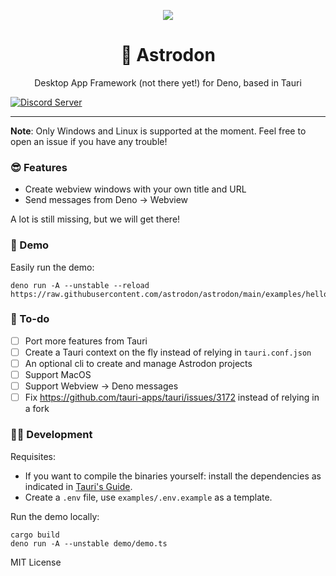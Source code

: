 <p align="center">
	<img align="center" src="https://avatars.githubusercontent.com/u/97196209?s=200&v=4"  />
	<br>
    <h1 align="center">🦕 Astrodon  </h1>
    <p align="center">Desktop App Framework (not there yet!) for Deno, based in Tauri</p>
</p>

[![Discord Server](https://discordapp.com/api/guilds/928673465882513430/widget.png)](https://discord.gg/adYYqHHDBA)

---

**Note**: Only Windows and Linux is supported at the moment. Feel free to open
an issue if you have any trouble!

### 😎 Features

- Create webview windows with your own title and URL
- Send messages from Deno -> Webview

A lot is still missing, but we will get there!

### 🎁 Demo

Easily run the demo:

```
deno run -A --unstable --reload https://raw.githubusercontent.com/astrodon/astrodon/main/examples/hello_world/demo.ts
```

### 📜 To-do

- [ ] Port more features from Tauri
- [ ] Create a Tauri context on the fly instead of relying in `tauri.conf.json`
- [ ] An optional cli to create and manage Astrodon projects
- [ ] Support MacOS
- [ ] Support Webview -> Deno messages
- [ ] Fix https://github.com/tauri-apps/tauri/issues/3172 instead of relying in
      a fork

### 👩‍💻 Development

Requisites:
- If you want to compile the binaries yourself: install the dependencies as indicated in
[Tauri's Guide](https://tauri.studio/en/docs/getting-started/intro).
- Create a `.env` file, use `examples/.env.example` as a template.

Run the demo locally:
```
cargo build
deno run -A --unstable demo/demo.ts
```

MIT License
